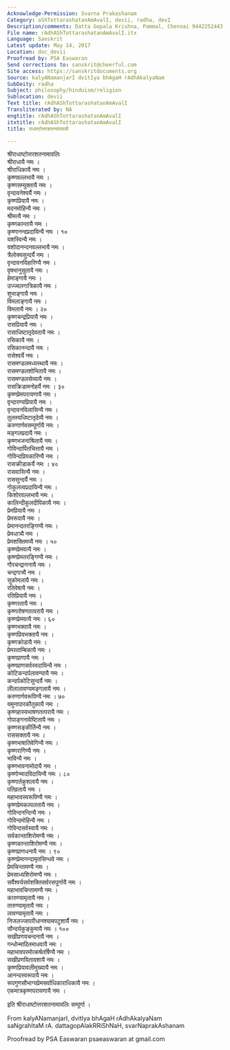 ```yaml
---
Acknowledge-Permission: Svarna Prakashanam
Category: aShTottarashatanAmAvalI, devii, radha, devI
Description/comments: Datta Gopala Krishna, Pammal, Chennai 9442252443
File name: rAdhAShTottarashatanAmAvalI.itx
Language: Sanskrit
Latest update: May 14, 2017
Location: doc_devii
Proofread by: PSA Easwaran
Send corrections to: sanskrit@cheerful.com
Site access: https://sanskritdocuments.org
Source: kalyANamanjarI dvitIya bhAgaH rAdhAkalyaNam
SubDeity: radha
Subject: philosophy/hinduism/religion
Sublocation: devii
Text title: rAdhAShTottarashatanAmAvalI
Transliterated by: NA
engtitle: rAdhAShTottarashatanAmAvalI
itxtitle: rAdhAShTottarashatanAmAvalI
title: राधाष्टोत्तरशतनामावली

---
```

  
 श्रीराधाष्टोत्तरशतनामावलिः   
श्रीराधायै नमः ।  
श्रीराधिकायै नमः ।  
कृष्णवल्लभायै नमः ।  
कृष्णसम्युक्तायै नमः ।  
वृन्दावनेश्वर्यै नमः ।  
कृष्णप्रियायै नमः ।  
मदनमोहिन्यै नमः ।  
श्रीमत्यै नमः ।  
कृष्णकान्तायै नमः ।  
कृष्णानन्दप्रदायिन्यै नमः ।  १०  
यशस्विन्यै नमः ।  
यशोदानन्दनवल्लभायै नमः ।  
त्रैलोक्यसुन्दर्यै नमः ।  
वृन्दावनविहारिण्यै नमः ।  
वृषभानुसुतायै नमः ।  
हेमाङ्गायै नमः ।  
उज्ज्वलगात्रिकायै नमः ।  
शुभाङ्गायै नमः ।  
विमलाङ्गायै नमः ।  
विमलायै नमः ।  २०  
कृष्णचन्द्रप्रियायै नमः ।  
रासप्रियायै नमः ।  
रासाधिष्टातृदेवतायै नमः ।  
रसिकायै नमः ।  
रसिकानन्दायै नमः ।  
रासेश्वर्ये नमः ।  
रासमण्डलमध्यस्थायै नमः ।  
रासमण्डलशोभितायै नमः ।  
रासमण्डलसेव्यायै नमः ।  
रासक्रिडामनोहर्यै नमः ।  ३०  
कृष्णप्रेमपरायणायै नमः ।  
वृन्दारण्यप्रियायै नमः ।  
वृन्दावनविलासिन्यै नमः ।  
तुलस्यधिष्टातृदेव्यै नमः ।  
करुणार्णवसम्पूर्णायै नमः ।  
मङ्गलप्रदायै नमः ।  
कृष्णभजनाश्रितायै नमः ।  
गोविन्दार्पितचित्तायै नमः ।  
गोविन्दप्रियकारिण्यै नमः ।  
रासक्रीडाकर्यै नमः । ४०  
रासवासिन्यै नमः ।  
राससुन्दर्यै नमः ।  
गोकुलत्वप्रदायिन्यै नमः ।  
किशोरवल्लभायै नमः ।  
कालिन्दीकुलदीपिकायै नमः ।  
प्रेमप्रियायै नमः ।  
प्रेमरूपायै नमः ।  
प्रेमानन्दतरङ्गिण्यै नमः ।  
प्रेमधात्र्यै नमः ।  
प्रेमशक्तिमय्यै नमः ।  ५०  
कृष्णप्रेमवत्यै नमः ।  
कृष्णप्रेमतरङ्गिण्यै नमः ।  
गौरचन्द्राननायै नमः ।  
चन्द्रगात्र्यै नमः ।  
सुकोमलायै नमः ।  
रतिवेषायै नमः ।  
रतिप्रियायै नमः ।  
कृष्णरतायै नमः ।  
कृष्णतोषणतत्परायै नमः ।  
कृष्णप्रेमवत्यै नमः ।  ६०  
कृष्णभक्तायै नमः ।  
कृष्णप्रियभक्तायै नमः ।  
कृष्णक्रोडायै नमः ।  
प्रेमरताम्बिकायै नमः ।  
कृष्णप्राणायै नमः ।  
कृष्णप्राणसर्वस्वदायिन्यै नमः ।  
कोटिकन्दर्पलावण्यायै नमः ।  
कन्दर्पकोटिसुन्दर्यै नमः ।  
लीलालावण्यमङ्गलायै नमः ।  
करुणार्णवरूपिण्यै नमः ।  ७०  
यमुनापारकौतुकायै नमः ।  
कृष्णहास्यभाषणतत्परायै नमः ।  
गोपाङ्गनावेष्टितायै नमः ।  
कृष्णसङ्कीर्तिन्यै नमः ।  
राससक्तायै नमः ।  
कृष्णभाषातिवेगिन्यै नमः ।  
कृष्णरागिण्यै नमः ।  
भाविन्यै नमः ।  
कृष्णभावनामोदायै नमः ।  
कृष्णोन्मादविदायिन्यै नमः ।  ८०  
कृष्णार्तकुशलायै नमः ।  
पतिव्रतायै नमः ।  
महाभावस्वरूपिण्यै नमः ।  
कृष्णप्रेमकल्पलतायै नमः ।  
गोविन्दनन्दिन्यै नमः ।  
गोविन्दमोहिन्यै नमः ।  
गोविन्दसर्वस्वायै नमः ।  
सर्वकान्ताशिरोमण्यै नमः ।  
कृष्णकान्ताशिरोमण्यै नमः ।  
कृष्णप्राणधनायै नमः ।  ९०  
कृष्णप्रेमानन्दामृतसिन्धवे नमः ।  
प्रेमचिन्तामण्यै नमः ।  
प्रेमसाध्यशिरोमण्यै नमः ।  
सर्वैश्वर्यसर्वशक्तिसर्वरसपूर्णायै नमः ।  
महाभावचिन्तामण्यै नमः ।  
कारुण्यामृतायै नमः ।  
तारुण्यामृतायै नमः ।  
लावण्यामृतायै नमः ।  
निजलज्जापरीधानश्यामपटुशार्यै नमः ।  
सौन्दर्यकुङ्कुमायै नमः ।  १००  
सखीप्रणयचन्दनायै नमः ।  
गन्धोन्मादितमाधवायै नमः ।  
महाभावपरमोत्कर्षतर्षिण्यै नमः ।  
सखीप्रणयितावशायै नमः ।  
कृष्णप्रियावलीमुख्यायै नमः ।  
आनन्दस्वरूपायै नमः ।  
रूपगुणसौभाग्यप्रेमसर्वाधिकाराधिकायै नमः ।  
एकमात्रकृष्णपरायणायै नमः ।  
  
इति श्रीराधाष्टोत्तरशतनामावलिः सम्पूर्णा ।  
  
From kalyANamanjarI, dvitIya bhAgaH rAdhAkalyaNam  
saNgrahItaM rA. dattagopAlakRRiShNaH, svarNaprakAshanam  
  
Proofread by PSA Easwaran psaeaswaran at gmail.com  
  
